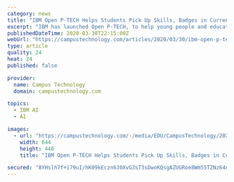 ```yaml
---
category: news
title: "IBM Open P-TECH Helps Students Pick Up Skills, Badges in Current Tech"
excerpt: "IBM has launched Open P-TECH, to help young people and educators pick up the basics in topics including cybersecurity, artificial intelligence and cloud computing ... other users and IBM's own Watson, based on the student's profile, job role or other factors. Students can subscribe to the channels, which cover professional skills, career ..."
publishedDateTime: 2020-03-30T22:15:00Z
webUrl: "https://campustechnology.com/articles/2020/03/30/ibm-open-p-tech-helps-students-pick-up-skills-badges-in-current-tech.aspx"
type: article
quality: 24
heat: 24
published: false

provider:
  name: Campus Technology
  domain: campustechnology.com

topics:
  - IBM AI
  - AI

images:
  - url: "https://campustechnology.com/-/media/EDU/CampusTechnology/2020-images/20200330IBMOpenPTECHfigure1.jpg"
    width: 644
    height: 446
    title: "IBM Open P-TECH Helps Students Pick Up Skills, Badges in Current Tech"

secured: "8YHslh7f+i79uI/hK09kEczn6J0XvG3sT3sDwoKQsgAZUGRoe8Wm55TZNz64ns6qpCkHbbs6bH06LYPEeFnQ/Va6fNdpmKd7E9h0h40bJlxEpxk6z/ZZi2ZWlyvwgXhfdcWyRdbuqnJNsXdEJXPUW33P9PBzO9/ndZ+ADmKR/YbYhbXYaNO0MqCFRaF17obF0PsSzKOKKT+7vYxpwIfMQgvxsrOctqT7MIdQ6xKep9OQMdTnacmw6447e9/3MiPjlPpkfGs+nCLrdiX7TJJK+KYmI+20a/DWhmkIY7aGLIDtBzwGIJgKejV7Zh8svhkG;j0PxQX5DSJl+ZojJDDjKlA=="
---
```


